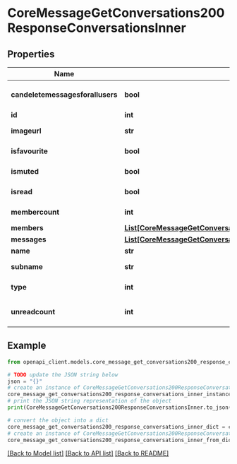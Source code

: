 # CoreMessageGetConversations200ResponseConversationsInner


## Properties

Name | Type | Description | Notes
------------ | ------------- | ------------- | -------------
**candeletemessagesforallusers** | **bool** | If the user can delete messages in the conversation for all users | [optional] [default to False]
**id** | **int** | The conversation id | [optional] 
**imageurl** | **str** | A link to the conversation picture, if set | [optional] 
**isfavourite** | **bool** | If the user marked this conversation as a favourite | [optional] 
**ismuted** | **bool** | If the user muted this conversation | [optional] 
**isread** | **bool** | If the user has read all messages in the conversation | [optional] 
**membercount** | **int** | Total number of conversation members | [optional] 
**members** | [**List[CoreMessageGetConversationBetweenUsers200ResponseMembersInner]**](CoreMessageGetConversationBetweenUsers200ResponseMembersInner.md) |  | [optional] 
**messages** | [**List[CoreMessageGetConversationBetweenUsers200ResponseMessagesInner]**](CoreMessageGetConversationBetweenUsers200ResponseMessagesInner.md) |  | [optional] 
**name** | **str** | The conversation name, if set | [optional] 
**subname** | **str** | A subtitle for the conversation name, if set | [optional] 
**type** | **int** | The type of the conversation (1&#x3D;individual,2&#x3D;group,3&#x3D;self) | [optional] 
**unreadcount** | **int** | The number of unread messages in this conversation | [optional] 

## Example

```python
from openapi_client.models.core_message_get_conversations200_response_conversations_inner import CoreMessageGetConversations200ResponseConversationsInner

# TODO update the JSON string below
json = "{}"
# create an instance of CoreMessageGetConversations200ResponseConversationsInner from a JSON string
core_message_get_conversations200_response_conversations_inner_instance = CoreMessageGetConversations200ResponseConversationsInner.from_json(json)
# print the JSON string representation of the object
print(CoreMessageGetConversations200ResponseConversationsInner.to_json())

# convert the object into a dict
core_message_get_conversations200_response_conversations_inner_dict = core_message_get_conversations200_response_conversations_inner_instance.to_dict()
# create an instance of CoreMessageGetConversations200ResponseConversationsInner from a dict
core_message_get_conversations200_response_conversations_inner_from_dict = CoreMessageGetConversations200ResponseConversationsInner.from_dict(core_message_get_conversations200_response_conversations_inner_dict)
```
[[Back to Model list]](../README.md#documentation-for-models) [[Back to API list]](../README.md#documentation-for-api-endpoints) [[Back to README]](../README.md)


